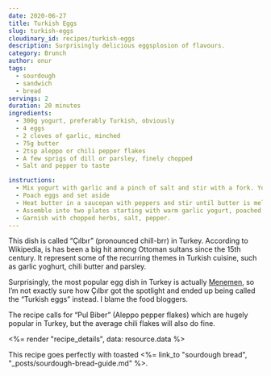 ```yaml
---
date: 2020-06-27
title: Turkish Eggs
slug: turkish-eggs
cloudinary_id: recipes/turkish-eggs
description: Surprisingly delicious eggsplosion of flavours.
category: Brunch
author: onur
tags:
  - sourdough
  - sandwich
  - bread
servings: 2
duration: 20 minutes
ingredients:
  - 300g yogurt, preferably Turkish, obviously
  - 4 eggs
  - 2 cloves of garlic, minched
  - 75g butter
  - 2tsp aleppo or chili pepper flakes
  - A few sprigs of dill or parsley, finely chopped
  - Salt and pepper to taste

instructions:
  - Mix yogurt with garlic and a pinch of salt and stir with a fork. You can also warm the yogurt slightly over low heat using the Bain-marie method.
  - Poach eggs and set aside
  - Heat butter in a saucepan with peppers and stir until butter is melted.
  - Assemble into two plates starting with warm garlic yogurt, poached eggs and chili butter.
  - Garnish with chopped herbs, salt, pepper.
---
```


This dish is called “Çılbır” (pronounced chill-brr) in Turkey. According to Wikipedia, is has been a big hit among Ottoman sultans since the 15th century. It represent some of the recurring themes in Turkish cuisine, such as garlic yoghurt, chili butter and parsley.

Surprisingly, the most popular egg dish in Turkey is actually [Menemen](<https://en.wikipedia.org/wiki/Menemen_(food)>), so I’m not exactly sure how Çılbır got the spotlight and ended up being called the “Turkish eggs” instead. I blame the food bloggers.

The recipe calls for “Pul Biber” (Aleppo pepper flakes) which are hugely popular in Turkey, but the average chili flakes will also do fine.

<%= render "recipe_details", data: resource.data %>

This recipe goes perfectly with toasted <%= link_to "sourdough bread", "\_posts/sourdough-bread-guide.md" %>.
